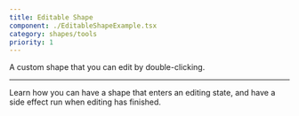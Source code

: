 ```yaml
---
title: Editable Shape
component: ./EditableShapeExample.tsx
category: shapes/tools
priority: 1
---
```


A custom shape that you can edit by double-clicking.

---

Learn how you can have a shape that enters an editing state, and have a side effect run when editing has finished.
